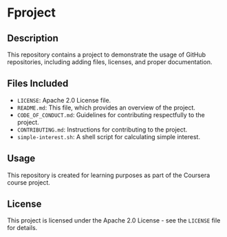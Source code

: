 # Fproject

## Description
This repository contains a project to demonstrate the usage of GitHub repositories, including adding files, licenses, and proper documentation.

## Files Included
- `LICENSE`: Apache 2.0 License file.
- `README.md`: This file, which provides an overview of the project.
- `CODE_OF_CONDUCT.md`: Guidelines for contributing respectfully to the project.
- `CONTRIBUTING.md`: Instructions for contributing to the project.
- `simple-interest.sh`: A shell script for calculating simple interest.

## Usage
This repository is created for learning purposes as part of the Coursera course project.

## License
This project is licensed under the Apache 2.0 License - see the `LICENSE` file for details.
